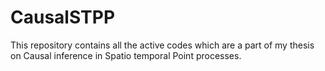 # CausalSTPP

This repository contains all the active codes which are a part of my thesis on Causal inference in Spatio temporal Point processes. 
